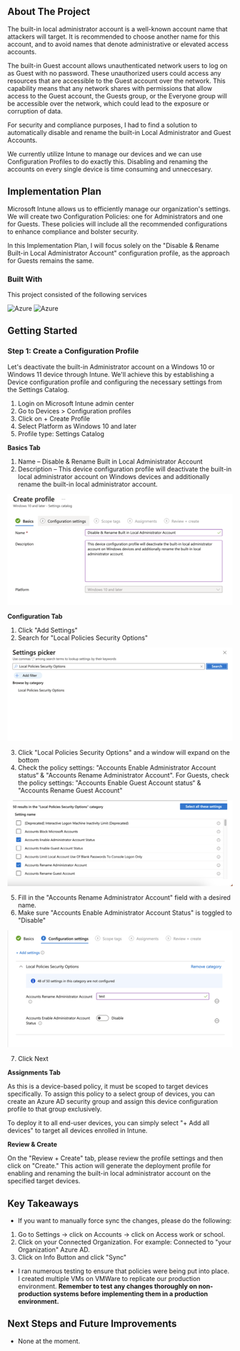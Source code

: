 <!-- ABOUT THE PROJECT -->
## About The Project

The built-in local administrator account is a well-known account name that attackers will target. It is recommended to choose another name for this account, and to avoid names that denote administrative or elevated access accounts.

The built-in Guest account allows unauthenticated network users to log on as Guest with no password. These unauthorized users could access any resources that are accessible to the Guest account over the network. This capability means that any network shares with permissions that allow access to the Guest account, the Guests group, or the Everyone group will be accessible over the network, which could lead to the exposure or corruption of data.

For security and compliance purposes, I had to find a solution to automatically disable and rename the built-in Local Administrator and Guest Accounts.

We currently utilize Intune to manage our devices and we can use Configuration Profiles to do exactly this. Disabling and renaming the accounts on every single device is time consuming and unneccesary. 

## Implementation Plan

Microsoft Intune allows us to efficiently manage our organization's settings. We will create two Configuration Policies: one for Administrators and one for Guests. These policies will include all the recommended configurations to enhance compliance and bolster security.

In this Implementation Plan, I will focus solely on the "Disable & Rename Built-in Local Administrator Account" configuration profile, as the approach for Guests remains the same.

### Built With

This project consisted of the following services

![Azure](https://img.shields.io/badge/Azure-Intune-blue)
![Azure](https://img.shields.io/badge/VMWare-Virtual_Machines-blue)

<!-- GETTING STARTED -->
## Getting Started



### Step 1: Create a Configuration Profile

Let's deactivate the built-in Administrator account on a Windows 10 or Windows 11 device through Intune. We'll achieve this by establishing a Device configuration profile and configuring the necessary settings from the Settings Catalog.

1.	Login on Microsoft Intune admin center
2. Go to Devices > Configuration profiles
3. Click on + Create Profile
4. Select Platform as Windows 10 and later
5. Profile type: Settings Catalog

**Basics Tab**

1. Name – Disable & Rename Built in Local Administrator Account
2. Description – This device configuration profile will deactivate the built-in local administrator account on Windows devices and additionally rename the built-in local administrator account.

![Image Alt Text](../Images/Admin2.png)

**Configuration Tab**

1. Click "Add Settings"
2. Search for "Local Policies Security Options"

![Image Alt Text](../Images/Admin1.png)

3. Click "Local Policies Security Options" and a window will expand on the bottom
4. Check the policy settings: "Accounts Enable Administrator Account status“ & "Accounts Rename Administrator Account". For Guests, check the policy settings: "Accounts Enable Guest Account status“ & "Accounts Rename Guest Account"

![Image Alt Text](../Images/Admin3.png)

5. Fill in the "Accounts Rename Administrator Account" field with a desired name. 
6. Make sure "Accounts Enable Administrator Account Status" is toggled to "Disable"

![Image Alt Text](../Images/Admin4.png)

7. Click Next

**Assignments Tab**

As this is a device-based policy, it must be scoped to target devices specifically. To assign this policy to a select group of devices, you can create an Azure AD security group and assign this device configuration profile to that group exclusively.

To deploy it to all end-user devices, you can simply select "+ Add all devices" to target all devices enrolled in Intune.

**Review & Create**

On the "Review + Create" tab, please review the profile settings and then click on "Create." This action will generate the deployment profile for enabling and renaming the built-in local administrator account on the specified target devices.

## Key Takeaways

* If you want to manually force sync the changes, please do the following: 
1. Go to Settings -> click on Accounts -> click on Access work or school.
2. Click on your Connected Organization. For example: Connected to "your Organization" Azure AD.
3. Click on Info Button and click "Sync"
* I ran numerous testing to ensure that policies were being put into place. I created multiple VMs on VMWare to replicate our production environment. **Remember to test any changes thoroughly on non-production systems before implementing them in a production environment.**

## Next Steps and Future Improvements

* None at the moment.